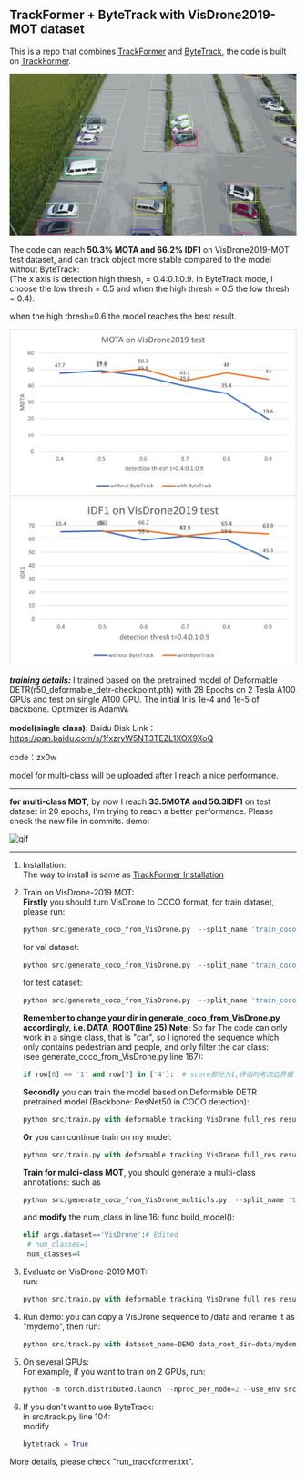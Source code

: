 ## TrackFormer + ByteTrack with VisDrone2019-MOT dataset



This is a repo that combines [TrackFormer](https://arxiv.org/abs/2101.02702) and [ByteTrack](https://arxiv.org/abs/2110.06864), the code is built on [TrackFormer](https://github.com/timmeinhardt/trackformer). 


![gif](https://github.com/JackWoo0831/trackformer-bytetrack/blob/master/imgs/Untitled.gif)

The code can reach **50.3% MOTA and 66.2% IDF1** on VisDrone2019-MOT test  dataset, and can track object more stable compared to the model without ByteTrack:    
(The x axis is detection high thresh, = 0.4:0.1:0.9. 
In ByteTrack mode, I choose the low thresh = 0.5 and when the high thresh = 0.5 the low thresh = 0.4).

when the high thresh=0.6 the model reaches the best result.


 

![MOTA](https://github.com/JackWoo0831/trackformer-bytetrack/blob/master/imgs/MOTA.png)
![IDF1](https://github.com/JackWoo0831/trackformer-bytetrack/blob/master/imgs/IDF1.png)

***training details:*** I trained based on the pretrained model of Deformable DETR(r50_deformable_detr-checkpoint.pth) with 28 Epochs on 2 Tesla A100 GPUs and test on single A100 GPU. The initial lr is 1e-4 and 1e-5 of backbone. Optimizer is AdamW.

****model(single class):**** Baidu Disk Link：https://pan.baidu.com/s/1fxzryW5NT3TEZL1XOX9XoQ  

code：zx0w  

model for multi-class will be uploaded after I reach a nice performance.  

****

**for multi-class MOT**, by now I reach **33.5MOTA and 50.3IDF1** on test dataset in 20 epochs, I'm trying to reach a better performance. Please check the new file in commits.  demo:

![gif](https://github.com/JackWoo0831/trackformer-bytetrack/blob/master/imgs/wUntitled.gif)

****
1. Installation:  
    The way to install is same as [TrackFormer Installation](https://github.com/timmeinhardt/trackformer/blob/main/docs/INSTALL.md)

2. Train on VisDrone-2019 MOT:  
    **Firstly** you should turn VisDrone to COCO format, 
    for train dataset, please run:  
    ```python
    python src/generate_coco_from_VisDrone.py  --split_name 'train_coco_all' --root_split 'VisDrone2019-MOT-train' 
    ```
   for val dataset:  
   ```python
   python src/generate_coco_from_VisDrone.py  --split_name 'train_coco_val' --root_split 'VisDrone2019-MOT-val' 
   ```
	for test dataset:  
   ```python
   python src/generate_coco_from_VisDrone.py  --split_name 'train_coco_test' --root_split 'VisDrone2019-MOT-test-dev' 
   ```	
     **Remember to change your dir in generate_coco_from_VisDrone.py accordingly, i.e. DATA_ROOT(line 25)**
		**Note:**
		So far The code can only work in a single class, that is "car", so I ignored the sequence which only contains pedestrian and people, and only filter the car class:  
		(see generate_coco_from_VisDrone.py line 167):   
   ```python
   if row[6] == '1' and row[7] in ['4']:  # score部分为1,评估时考虑边界框 并且目标的类别为车辆 
   ```	
		
	**Secondly** you can train the model based on Deformable DETR pretrained model (Backbone: ResNet50 in COCO detection):
   ```python
   python src/train.py with deformable tracking VisDrone full_res resume=models/r50_deformable_detr-checkpoint.pth output_dir=<your output path> epochs=40 lr_drop=10 
   ```	  
   
	**Or** you can continue train on my model:
   ```python
   python src/train.py with deformable tracking VisDrone full_res resume=models/checkpoint.pth output_dir=<your output path> epochs=40 lr_drop=10 
   ```	 
   
    **Train for mulci-class MOT**, you should generate a multi-class annotations: such as  
	
   ```python
   python src/generate_coco_from_VisDrone_multicls.py  --split_name 'train_coco_all' --root_split 'VisDrone2019-MOT-train' 
   ```  
   
   	and **modify** the num_class in line 16: func build_model():  
	
	
   ```python
   elif args.dataset=='VisDrone':# Edited
	# num_classes=1
	num_classes=4
   ```
   
3. Evaluate on VisDrone-2019 MOT:  
	run:  
   ```python
   python src/train.py with deformable tracking VisDrone full_res resume=<your model path> output_dir=<your output path> eval_only=True 
   ```		

4. Run demo:
  you can copy a VisDrone sequence to /data and rename it as "mydemo", then run:  
     ```python
   python src/track.py with dataset_name=DEMO data_root_dir=data/mydemo output_dir=data/mydemo2 write_images=pretty
   ```	  

5. On several GPUs:  
	For example, if you want to train on 2 GPUs, run:  
     ```python
   python -m torch.distributed.launch --nproc_per_node=2 --use_env src/train.py with deformable tracking VisDrone full_res resume=models/r50_deformable_detr-checkpoint.pth output_dir=<your model path> epochs=20 lr_drop=10
   ```	 	

6. If you don't want to use ByteTrack:  
   in src/track.py line 104:  
   modify
     ```python
   bytetrack = True
   ```	    

More details, please check "run_trackformer.txt".

